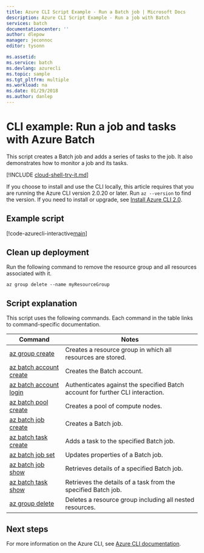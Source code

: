```yaml
---
title: Azure CLI Script Example - Run a Batch job | Microsoft Docs
description: Azure CLI Script Example - Run a job with Batch
services: batch
documentationcenter: ''
author: dlepow
manager: jeconnoc
editor: tysonn

ms.assetid:
ms.service: batch
ms.devlang: azurecli
ms.topic: sample
ms.tgt_pltfrm: multiple
ms.workload: na
ms.date: 01/29/2018
ms.author: danlep
---
```


# CLI example: Run a job and tasks with Azure Batch

This script creates a Batch job and adds a series of tasks to the job. It also demonstrates
how to monitor a job and its tasks. 

[!INCLUDE [cloud-shell-try-it.md](../../../includes/cloud-shell-try-it.md)]

If you choose to install and use the CLI locally, this article requires that you are running the Azure CLI version 2.0.20 or later. Run `az --version` to find the version. If you need to install or upgrade, see [Install Azure CLI 2.0](/cli/azure/install-azure-cli). 

## Example script

[!code-azurecli-interactive[main](../../../cli_scripts/batch/run-job/run-job.sh "Run Job")]

## Clean up deployment

Run the following command to remove the
resource group and all resources associated with it.

```azurecli-interactive
az group delete --name myResourceGroup
```

## Script explanation

This script uses the following commands. Each command in the table links to command-specific documentation.

| Command | Notes |
|---|---|
| [az group create](/cli/azure/group#az_group_create) | Creates a resource group in which all resources are stored. |
| [az batch account create](/cli/azure/batch/account#az_batch_account_create) | Creates the Batch account. |
| [az batch account login](/cli/azure/batch/account#az_batch_account_login) | Authenticates against the specified Batch account for further CLI interaction.  |
| [az batch pool create](https://docs.microsoft.com/cli/azure/batch/pool#az_batch_pool_create) | Creates a pool of compute nodes.  |
| [az batch job create](https://docs.microsoft.com/cli/azure/batch/job#az_batch_job_create) | Creates a Batch job.  |
| [az batch task create](https://docs.microsoft.com/cli/azure/batch/task#az_batch_task_create) | Adds a task to the specified Batch job.  |
| [az batch job set](https://docs.microsoft.com/cli/azure/batch/job#az_batch_job_set) | Updates properties of a Batch job.  |
| [az batch job show](https://docs.microsoft.com/cli/azure/batch/job#az_batch_job_show) | Retrieves details of a specified Batch job.  |
| [az batch task show](https://docs.microsoft.com/cli/azure/batch/task#az_batch_task_show) | Retrieves the details of a task from the specified Batch job.  |
| [az group delete](/cli/azure/group#az_group_delete) | Deletes a resource group including all nested resources. |

## Next steps

For more information on the Azure CLI, see [Azure CLI documentation](/cli/azure).